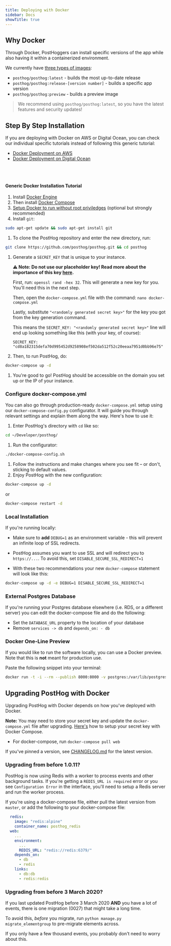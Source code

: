 ```yaml
---
title: Deploying with Docker
sidebar: Docs
showTitle: true
---
```


## Why Docker

Through Docker, PostHoggers can install specific versions of the app while also having it within a containerized environment.

We currently have [three types of images](https://hub.docker.com/r/posthog/posthog):

- `posthog/posthog:latest` - builds the most up-to-date release
- `posthog/posthog:release-[version number]` - builds a specific app version
- `posthog/posthog:preview` - builds a preview image

> We recommend using `posthog/posthog:latest`, so you have the latest features and security updates!

## Step By Step Installation

If you are deploying with Docker on AWS or Digital Ocean, you can check our individual specific tutorials instead of following this generic tutorial:

- [Docker Deployment on AWS](/docs/deployment/deploy-aws)
- [Docker Deployment on Digital Ocean](/docs/deployment/deploy-digital-ocean)
<br>
<br>

#### Generic Docker Installation Tutorial


1. Install [Docker Engine](https://docs.docker.com/engine/install/ubuntu)
1. Then install [Docker Compose](https://docs.docker.com/compose/install/)
1. [Setup Docker to run without root priviledges](https://docs.docker.com/engine/install/linux-postinstall/#manage-docker-as-a-non-root-user) (optional but strongly recommended)
1. Install `git`:
```bash
sudo apt-get update && sudo apt-get install git
```
1. To clone the PostHog repository and enter the new directory, run: 
```bash
git clone https://github.com/posthog/posthog.git && cd posthog
```
1. Generate a `SECRET_KEY` that is unique to your instance. 

    **⚠️ Note: Do not use our placeholder key! Read more about the importance of this key [here](/docs/configuring-posthog/securing-posthog).**

    First, run: `openssl rand -hex 32`. This will generate a new key for you. You'll need this in the next step.

    Then, open the `docker-compose.yml` file with the command: `nano docker-compose.yml`

    Lastly, substitute `"<randomly generated secret key>"` for the key you got from the key generation command.

    This means the `SECRET_KEY: "<randomly generated secret key>"` line will end up looking something like this (with your key, of course):

    ```
    SECRET_KEY: "cd8a182315defa70d995452d9258908ef502da512f52c20eeaa7951d0bb96e75"
    ```

1. Then, to run PostHog, do:
```bash
docker-compose up -d
```
1. You're good to go! PostHog should be accessible on the domain you set up or the IP of your instance.

### Configure docker-compose.yml

You can also go through production-ready `docker-compose.yml` setup using our `docker-compose-config.py` configurator. It will guide you through relevant settings and explain them along the way. Here's how to use it:

1. Enter PostHog's directory with `cd` like so:
```bash
cd ~/Developer/posthog/
```
1. Run the configurator:
```bash
./docker-compose-config.sh
```
1. Follow the instructions and make changes where you see fit – or don't, sticking to default values.
1. Enjoy PostHog with the new configuration:
```bash
docker-compose up -d
```
or
```bash
docker-compose restart -d
```

### Local Installation

If you're running locally:

- Make sure to **add** `DEBUG=1` as an environment variable - this will prevent an infinite loop of SSL redirects.
- PostHog assumes you want to use SSL and will redirect you to `https://...`. To avoid this, set `DISABLE_SECURE_SSL_REDIRECT=1`

- With these two recommendations your new `docker-compose` statement will look like this:

```bash
docker-compose up -d -e DEBUG=1 DISABLE_SECURE_SSL_REDIRECT=1
```

### External Postgres Database

If you're running your Postgres database elsewhere (i.e. RDS, or a different server) you can edit the docker-compose file and do the following:

- Set the `DATABASE_URL` property to the location of your database
- Remove `services -> db` and `depends_on: - db`

### Docker One-Line Preview

If you would like to run the software locally, you can use a Docker preview. Note that this is **not** meant for production use.

Paste the following snippet into your terminal:

```bash
docker run -t -i --rm --publish 8000:8000 -v postgres:/var/lib/postgresql posthog/posthog:preview
```

## Upgrading PostHog with Docker

Upgrading PostHog with Docker depends on how you've deployed with Docker.

**Note:** You may need to store your secret key and update the `docker-compose.yml` file after upgrading. [Here's](/docs/configuring-posthog/securing-posthog#secret-key-with-docker-compose) how to setup your secret key with Docker Compose.

- For docker-compose, run `docker-compose pull web`

If you've pinned a version, see [CHANGELOG.md](https://github.com/PostHog/posthog/blob/master/CHANGELOG.md) for the latest version.

### Upgrading from before 1.0.11?

PostHog is now using Redis with a worker to process events and other background tasks. If you're getting a `REDIS_URL is required` error or you see `Configuration Error` in the interface, you'll need to setup a Redis server and run the worker process.

If you're using a docker-compose file, either pull the latest version from `master`, or add the following to your docker-compose file:

```yaml
  redis:
    image: "redis:alpine"
    container_name: posthog_redis
  web:
    ...
    environment:
      ...
      REDIS_URL: "redis://redis:6379/"
    depends_on:
      - db
      - redis
    links:
      - db:db
      - redis:redis
```

### Upgrading from before 3 March 2020?

If you last updated PostHog before 3 March 2020 **AND** you have a lot of events, there is one migration (0027) that might take a long time.

To avoid this, _before_ you migrate, run `python manage.py migrate_elementgroup` to pre-migrate elements across.

If you only have a few thousand events, you probably don't need to worry about this.
